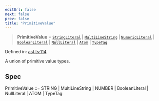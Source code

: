 ```yaml
---
editUrl: false
next: false
prev: false
title: "PrimitiveValue"
---
```


> **PrimitiveValue** = [`StringLiteral`](/api/ast/interfaces/stringliteral/) \| [`MultiLineString`](/api/ast/interfaces/multilinestring/) \| [`NumericLiteral`](/api/ast/interfaces/numericliteral/) \| [`BooleanLiteral`](/api/ast/interfaces/booleanliteral/) \| [`NullLiteral`](/api/ast/interfaces/nullliteral/) \| [`Atom`](/api/ast/interfaces/atom/) \| [`TypeTag`](/api/ast/interfaces/typetag/)

Defined in: [ast.ts:114](https://github.com/rcs-agents/rcs-lang/blob/469fcdfdc8e17c47e6157264f59d88421628e7a2/packages/ast/src/ast.ts#L114)

A union of primitive value types.

## Spec

PrimitiveValue ::= STRING | MultiLineString | NUMBER | BooleanLiteral | NullLiteral | ATOM | TypeTag
